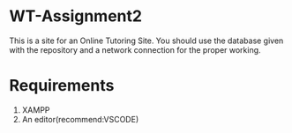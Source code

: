 # WT-Assignment2
This is a site for  an Online Tutoring Site.
You should use the database given with the repository and a network connection for the proper working.
# Requirements
 1. XAMPP
 2. An editor(recommend:VSCODE)
